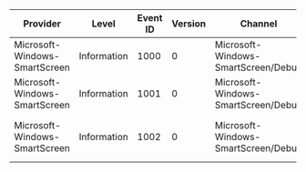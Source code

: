 Provider                       |  Level        |  Event ID  |  Version  |  Channel                              |  Task  |  Opcode  |  Keyword  |  Message
-------------------------------|---------------|------------|-----------|---------------------------------------|--------|----------|-----------|---------------------------------
Microsoft-Windows-SmartScreen  |  Information  |  1000      |  0        |  Microsoft-Windows-SmartScreen/Debug  |        |          |           |  Application SmartScreen Event
Microsoft-Windows-SmartScreen  |  Information  |  1001      |  0        |  Microsoft-Windows-SmartScreen/Debug  |        |          |           |  Uri SmartScreen Event
Microsoft-Windows-SmartScreen  |  Information  |  1002      |  0        |  Microsoft-Windows-SmartScreen/Debug  |        |          |           |  User Decision SmartScreen Event